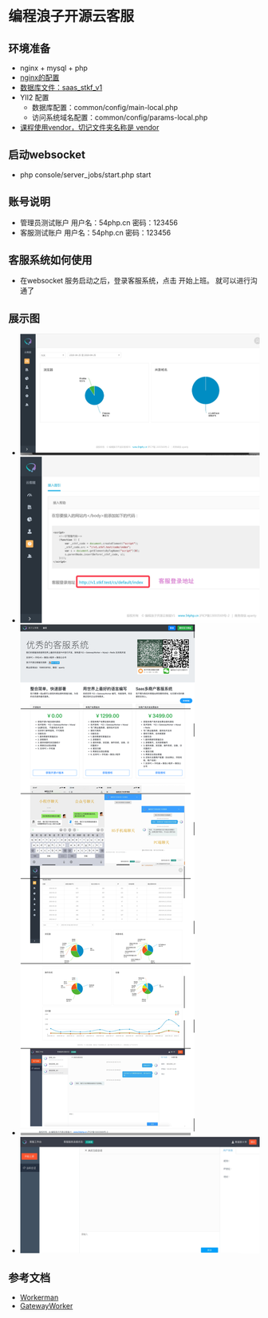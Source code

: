 编程浪子开源云客服
=========
## 环境准备
* nginx + mysql + php
* [nginx的配置](./docs/nginx/kefu.conf)
* [数据库文件：saas_stkf_v1](./docs/saas_stkf_v1.sql)
* YII2 配置
    * 数据库配置：common/config/main-local.php
    * 访问系统域名配置：common/config/params-local.php
* [课程使用vendor，切记文件夹名称是 vendor ](https://pan.baidu.com/s/1riMKPdSHLPdZK1-pMfFWvw)

## 启动websocket
* php console/server_jobs/start.php start

## 账号说明
* 管理员测试账户 用户名：54php.cn 密码：123456
* 客服测试账户 用户名：54php.cn 密码：123456

## 客服系统如何使用
* 在websocket 服务启动之后，登录客服系统，点击 开始上班。 就可以进行沟通了

## 展示图
* ![统计首页](./docs/images/stat.jpg)
* ![客服登录地址](./docs/images/help.jpg)
* ![首页](./docs/images/home.png)
* ![客服系统](./docs/images/kf.jpg)

## 参考文档
* [Workerman](https://www.workerman.net/)
* [GatewayWorker](http://workerman.net/gatewaydoc/)